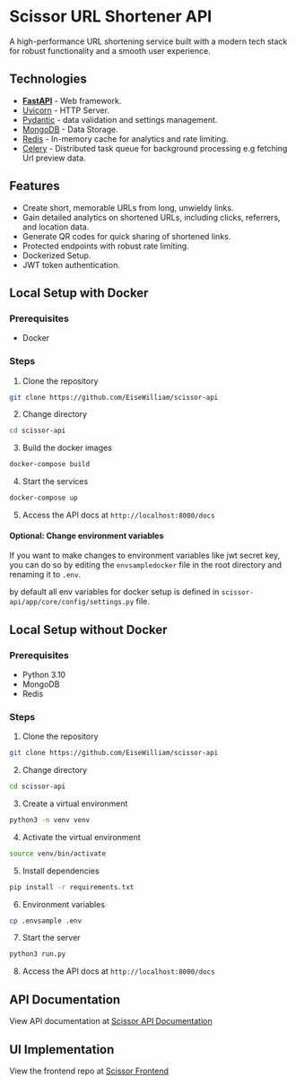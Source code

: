 # Scissor URL Shortener API

A high-performance URL shortening service built with a modern tech stack for robust functionality and a smooth user experience.

## Technologies
  - [**FastAPI**](https://fastapi.tiangolo.com) - Web framework.
  - [Uvicorn](https://fastapi.tiangolo.com) - HTTP Server.
  - [Pydantic](https://docs.pydantic.dev) - data validation and settings management.
  - [MongoDB](https://www.mongodb.com/) - Data Storage.
  - [Redis](https://redis.io/) - In-memory cache for analytics and rate limiting.
  - [Celery](https://docs.celeryq.dev/en/stable/getting-started/introduction.html) - Distributed task queue for background processing e.g fetching Url preview data.

## Features
 - Create short, memorable URLs from long, unwieldy links.
 - Gain detailed analytics on shortened URLs, including clicks, referrers, and location data.
 - Generate QR codes for quick sharing of shortened links.
 - Protected endpoints with robust rate limiting.
 - Dockerized Setup.
 - JWT token authentication.

## Local Setup with Docker
### Prerequisites
- Docker

### Steps
1. Clone the repository
```bash
git clone https://github.com/EiseWilliam/scissor-api 
```
2. Change directory
```bash
cd scissor-api
```
3. Build the docker images
```bash
docker-compose build
```
4. Start the services
```bash
docker-compose up
```
5. Access the API docs at `http://localhost:8000/docs`


#### Optional: Change environment variables

If you want to make changes to environment variables like jwt secret key, you can do so by editing the `envsampledocker` file in the root directory and renaming it to `.env`.

by default all env variables for docker setup is defined in `scissor-api/app/core/config/settings.py` file.

## Local Setup without Docker
### Prerequisites
- Python 3.10
- MongoDB
- Redis

### Steps
1. Clone the repository
```bash
git clone https://github.com/EiseWilliam/scissor-api
```
2. Change directory
```bash
cd scissor-api
```
3. Create a virtual environment
```bash
python3 -m venv venv
```
4. Activate the virtual environment
```bash
source venv/bin/activate
```
5. Install dependencies
```bash
pip install -r requirements.txt
```
6. Environment variables
```bash
cp .envsample .env
```
7. Start the server
```bash
python3 run.py
```
8. Access the API docs at `http://localhost:8000/docs`

## API Documentation
View API documentation at [Scissor API Documentation](https://eisewilliam.stoplight.io/docs/scissor/branches/main/5714202d0c9dc-scissors-api)

## UI Implementation
View the frontend repo at [Scissor Frontend](https://github.com/EiseWilliam/scissor-ui)


